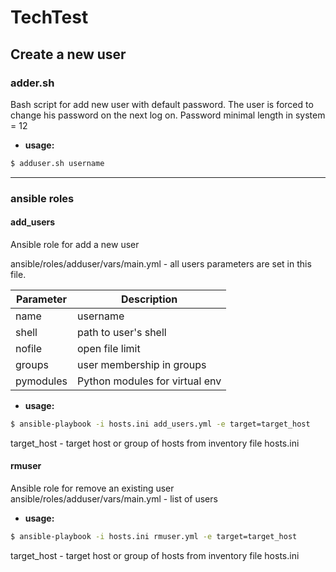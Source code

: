 # TechTest

## Create a new user

### adder.sh
Bash script for add new user with default password.
The user is forced to change his password on the next log on.
Password minimal length in system = 12 
- **usage:** 
```sh
$ adduser.sh username
```
---

### ansible roles
#### add_users 
Ansible role for add a new user

ansible/roles/adduser/vars/main.yml - all users parameters are set in this file. 

|Parameter | Description|
|--------|---------|
|name |username |
|shell | path to user's shell |
|nofile |open file limit |
|groups |user membership in groups |
|pymodules | Python modules for virtual env|

- **usage:** 
```sh
$ ansible-playbook -i hosts.ini add_users.yml -e target=target_host
```
target_host - target host or group of hosts from inventory file hosts.ini
#### rmuser
Ansible role for remove an existing user
ansible/roles/adduser/vars/main.yml - list of users
- **usage:** 
```sh
$ ansible-playbook -i hosts.ini rmuser.yml -e target=target_host
```
target_host - target host or group of hosts from inventory file hosts.ini
